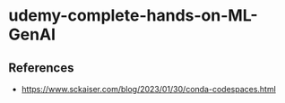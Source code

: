 # udemy-complete-hands-on-ML-GenAI



## References

- https://www.sckaiser.com/blog/2023/01/30/conda-codespaces.html
